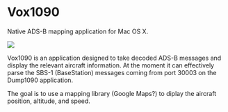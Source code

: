 # Vox1090
Native ADS-B mapping application for Mac OS X.

![](http://prefrontal.org/github/Vox1090.png)

Vox1090 is an application designed to take decoded ADS-B messages and display the relevant aircraft information.  At the moment it can effectively parse the SBS-1 (BaseStation) messages coming from port 30003 on the Dump1090 application.

The goal is to use a mapping library (Google Maps?) to diplay the aircraft position, altitude, and speed.  

